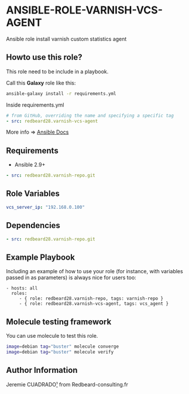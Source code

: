ANSIBLE-ROLE-VARNISH-VCS-AGENT
=====================

Ansible role install varnish custom statistics agent


## Howto use this role?
This role need to be include in a playbook. 

Call this **Galaxy** role  like this:

````bash
ansible-galaxy install -r requirements.yml 
````

Inside requirements.yml
````yaml
# from GitHub, overriding the name and specifying a specific tag
- src: redbeard28.varnish-vcs-agent
````

More info => [Ansible Docs](https://docs.ansible.com/ansible-container/roles/access.html)

## Requirements

 * Ansible 2.9+
 
```yaml
- src: redbeard28.varnish-repo.git
```


Role Variables
--------------

```yaml
vcs_server_ip: "192.168.0.100"
```

Dependencies
------------

```yaml
- src: redbeard28.varnish-repo.git
```

Example Playbook
----------------

Including an example of how to use your role (for instance, with variables passed in as parameters) is always nice for users too:

    - hosts: all
      roles:
         - { role: redbeard28.varnish-repo, tags: varnish-repo }
         - { role: redbeard28.varnish-vcs-agent, tags: vcs_agent }


Molecule testing framework
--------------------------

You can use molecule to test this role.
```bash
image=debian tag="buster" molecule converge 
image=debian tag="buster" molecule verify 
```

Author Information
------------------

Jeremie CUADRADO[¹](mailto:info@redbeard-consulting.fr) from Redbeard-consulting.fr
